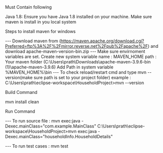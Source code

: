 Must Contain following

Java 1.8: Ensure you have Java 1.8 installed on your machine. 
Make sure maven is install in you local system

Steps to install maven for windows 

--- Download maven from (https://maven.apache.org/download.cgi?Preferred=ftp%3A%2F%2Fmirror.reverse.net%2Fpub%2Fapache%2F) and download apache-maven-version-bin.zip 
--- Make sure envirnoment variables are set.
    Create new system variable 
    name : MAVEN_HOME
    path : Your maven folder (C:\Users\prath\Downloads\apache-maven-3.9.6-bin (1)\apache-maven-3.9.6)
    Add Path in system variable
    %MAVEN_HOME%\bin
--- To check reload/restart cmd and type mvn --version(make sure path is set to your project folder)
    example : C:\Users\prath\eclipse-workspace\HouseholdProject>mvn --version
    

Build Command

mvn install clean

Run Command

--- To run source file : mvn exec:java -Dexec.mainClass="com.example.MainClass"
    C:\Users\prath\eclipse-workspace\HouseholdProject>mvn exec:java -Dexec.mainClass="householdInfo.HouseholdDetails"

--- To run test cases : mvn test
